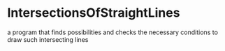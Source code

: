 # IntersectionsOfStraightLines
a program that finds possibilities and checks the necessary conditions to draw such intersecting lines
